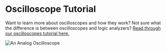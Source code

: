 # Oscilloscope Tutorial

Want to learn more about oscilloscopes and how they work? Not sure what the difference is between oscilloscopes and logic analyzers? [Read through our oscilloscopes tutorial here.](https://articles.saleae.com/oscilloscopes/what-is-an-oscilloscope)

![An Analog Oscilloscope](../.gitbook/assets/assets-2f-llgvuygkrwpxjv5u2az-2f-lnlvggv0rpldxr2qwpu-2f-lnlu1pfmuaj-j149xbs-2ffigure-4.jpg)
